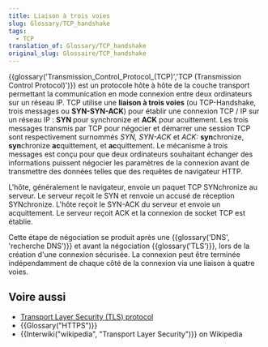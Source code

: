 ```yaml
---
title: Liaison à trois voies
slug: Glossary/TCP_handshake
tags:
  - TCP
translation_of: Glossary/TCP_handshake
original_slug: Glossaire/TCP_handshake
---
```

<p>{{glossary('Transmission_Control_Protocol_(TCP)','TCP (Transmission Control Protocol)')}} est un protocole hôte à hôte de la couche transport permettant la communication en mode connexion entre deux ordinateurs sur un réseau IP. TCP utilise une <strong>liaison à trois voies</strong> (ou TCP-Handshake, trois messages ou <strong>SYN-SYN-ACK</strong>) pour établir une connexion TCP / IP sur un réseau IP : <strong>SYN </strong>pour synchronize et <strong>ACK</strong> pour acuittement. Les trois messages transmis par TCP pour négocier et démarrer une session TCP sont respectivement surnommés <em>SYN, SYN-ACK</em> et <em>ACK: </em><strong>syn</strong>chronize, <strong>syn</strong>chronize <strong>ac</strong>quittement, et <strong>ac</strong>quittement. Le mécanisme à trois messages est conçu pour que deux ordinateurs souhaitant échanger des informations puissent négocier les paramètres de la connexion avant de transmettre des données telles que des requêtes de navigateur HTTP.</p>

<p>L'hôte, généralement le navigateur, envoie un paquet TCP SYNchronize au serveur. Le serveur reçoit le SYN et renvoie un accusé de réception SYNchronize. L'hôte reçoit le SYN-ACK du serveur et envoie un acquittement. Le serveur reçoit ACK et la connexion de socket TCP est établie.</p>

<p>Cette étape de négociation se produit après une {{glossary('DNS', 'recherche DNS')}} et avant la négociation {{glossary('TLS')}}, lors de la création d'une connexion sécurisée. La connexion peut être terminée indépendamment de chaque côté de la connexion via une liaison à quatre voies.</p>

<h2 id="Voire_aussi">Voire aussi</h2>

<ul>
 <li><a href="/fr/docs/Web/Security/Transport_Layer_Security">Transport Layer Security (TLS) protocol</a></li>
 <li>{{Glossary("HTTPS")}}</li>
 <li>{{Interwiki("wikipedia", "Transport Layer Security")}} on Wikipedia</li>
</ul>

